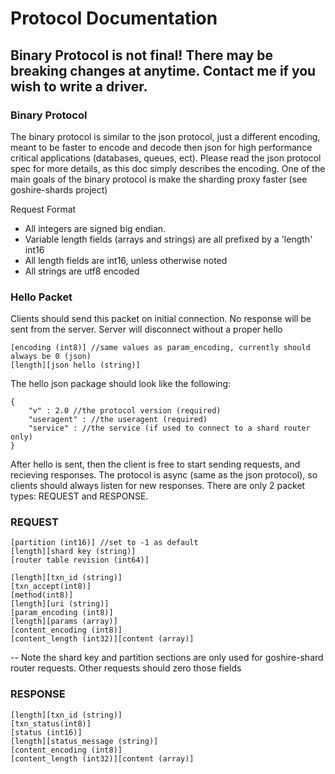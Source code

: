 # Protocol Documentation

## Binary Protocol is not final!  There may be breaking changes at anytime.  Contact me if you wish to write a driver.

### Binary Protocol

The binary protocol is similar to the json protocol, just a different encoding, meant to be faster to encode and decode then json for high performance critical applications (databases, queues, ect). Please read the json protocol spec for more details, as this doc simply describes the encoding. One of the main goals of the binary protocol is make the sharding proxy faster (see goshire-shards project)



Request Format

* All integers are signed big endian.
* Variable length fields (arrays and strings) are all prefixed by a 'length' int16
* All length fields are int16, unless otherwise noted
* All strings are utf8 encoded

### Hello Packet

Clients should send this packet on initial connection.  No response will be sent from the server.  Server will disconnect without a proper hello

```
[encoding (int8)] //same values as param_encoding, currently should always be 0 (json) 
[length][json hello (string)]
```

The hello json package should look like the following:

```
{
    "v" : 2.0 //the protocol version (required)
    "useragent" : //the useragent (required)
    "service" : //the service (if used to connect to a shard router only)
}
```

After hello is sent, then the client is free to start sending requests, and recieving responses.
The protocol is async (same as the json protocol), so clients should always listen for new responses.  There are only 2 packet types: REQUEST and RESPONSE.  


### REQUEST

```
[partition (int16)] //set to -1 as default
[length][shard key (string)] 
[router table revision (int64)]

[length][txn_id (string)]
[txn_accept(int8)]
[method(int8)]
[length][uri (string)]
[param_encoding (int8)]
[length][params (array)]
[content_encoding (int8)]
[content_length (int32)][content (array)]
```
 -- Note the shard key and partition sections are only used for goshire-shard router requests. Other requests should zero those fields


### RESPONSE

```
[length][txn_id (string)]
[txn_status(int8)]
[status (int16)]
[length][status_message (string)]
[content_encoding (int8)]
[content_length (int32)][content (array)]
```
